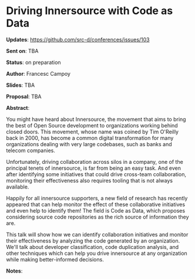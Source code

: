 # Driving Innersource with Code as Data 

**Updates**:  https://github.com/src-d/conferences/issues/103

**Sent on**:  TBA

**Status**:   on preparation

**Author**:   Francesc Campoy

**Slides**:   TBA

**Proposal**: TBA

**Abstract**:

You might have heard about Innersource, the movement that aims to bring the best of Open Source
development to organizations working behind closed doors. This movement, whose name was coined by
Tim O'Reilly back in 2000, has become a common digital transformation for many organizations dealing
with very large codebases, such as banks and telecom companies. 

Unfortunately, driving collaboration across silos in a company, one of the principal tenets of
innersource, is far from being an easy task. And even after identifying some initiatives that could
drive cross-team collaboration, monitoring their effectiveness also requires tooling that is not
always available.

Happily for all innersource supporters, a new field of research has recently appeared that can help
monitor the effect of these collaborative initiatives and even help to identify them! The field is
Code as Data, which proposes considering source code repositories as the rich source of information
they are.

This talk will show how we can identify collaboration initiatives and monitor their effectiveness
by analyzing the code generated by an organization. We'll talk about developer classification,
code duplication analysis, and other techniques which can help you drive innersource at any
organization while making better-informed decisions.

**Notes**:

